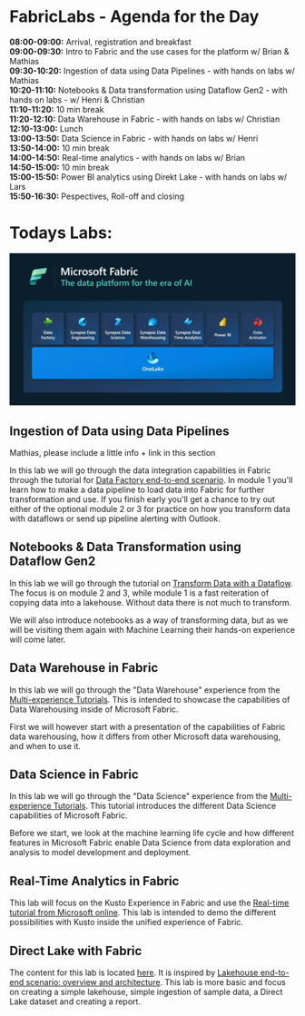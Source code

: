 # FabricLabs - Agenda for the Day
**08:00-09:00:** Arrival, registration and breakfast  
**09:00-09:30:** Intro to Fabric and the use cases for the platform w/ Brian & Mathias  
**09:30-10:20:** Ingestion of data using Data Pipelines - with hands on labs w/ Mathias  
**10:20-11:10:** Notebooks & Data transformation using Dataflow Gen2 - with hands on labs - w/ Henri & Christian  
**11:10-11:20:** 10 min break  
**11:20-12:10:** Data Warehouse in Fabric - with hands on labs w/ Christian  
**12:10-13:00:** Lunch  
**13:00-13:50:** Data Science in Fabric - with hands on labs w/ Henri  
**13:50-14:00:** 10 min break  
**14:00-14:50:** Real-time analytics - with hands on labs w/ Brian  
**14:50-15:00:** 10 min break  
**15:00-15:50:** Power BI analytics using Direkt Lake - with hands on labs w/ Lars  
**15:50-16:30:** Pespectives, Roll-off and closing  

# Todays Labs:

![FabricComponents](/Images/FabricComponents.png)

## Ingestion of Data using Data Pipelines

Mathias, please include a little info + link in this section

In this lab we will go through the data integration capabilities in Fabric through the tutorial for [Data Factory end-to-end scenario](https://learn.microsoft.com/en-us/fabric/data-factory/tutorial-end-to-end-introduction). In module 1 you'll learn how to make a data pipeline to load data into Fabric for further transformation and use. If you finish early you'll get a chance to try out either of the optional module 2 or 3 for practice on how you transform data with dataflows or send up pipeline alerting with Outlook.

## Notebooks & Data Transformation using Dataflow Gen2

In this lab we will go through the tutorial on [Transform Data with a Dataflow](https://learn.microsoft.com/en-us/fabric/data-factory/tutorial-end-to-end-pipeline). The focus is on module 2 and 3, while module 1 is a fast reiteration of copying data into a lakehouse. Without data there is not much to transform.

We will also introduce notebooks as a way of transforming data, but as we will be visiting them again with Machine Learning their hands-on experience will come later. 

## Data Warehouse in Fabric

In this lab we will go through the "Data Warehouse" experience from the [Multi-experience Tutorials](https://learn.microsoft.com/en-us/fabric/data-warehouse/tutorial-introduction). This is intended to showcase the capabilities of Data Warehousing inside of Microsoft Fabric.

First we will however start with a presentation of the capabilities of Fabric data warehousing, how it differs from other Microsoft data warehousing, and when to use it. 

## Data Science in Fabric

In this lab we will go through the "Data Science" experience from the [Multi-experience Tutorials](https://learn.microsoft.com/en-us/fabric/data-science/tutorial-data-science-introduction). This tutorial introduces the different Data Science capabilities of Microsoft Fabric.

Before we start, we look at the machine learning life cycle and how different features in Microsoft Fabric enable Data Science from data exploration and analysis to model development and deployment.

## Real-Time Analytics in Fabric

This lab will focus on the Kusto Experience in Fabric and use the [Real-time tutorial from Microsoft online](https://learn.microsoft.com/en-us/fabric/real-time-analytics/tutorial-introduction). 
This lab is intended to demo the different possibilities with Kusto inside the unified experience of Fabric.

## Direct Lake with Fabric

The content for this lab is located [here](https://github.com/CHMAND/FabricLabs/blob/main/Lab%20-%20Build%20a%20Direct%20Lake%20dataset.pdf). It is inspired by [Lakehouse end-to-end scenario: overview and architecture](https://learn.microsoft.com/en-us/fabric/data-engineering/tutorial-lakehouse-introduction). This lab is more basic and focus on creating a simple lakehouse, simple ingestion of sample data, a Direct Lake dataset and creating a report.

